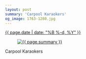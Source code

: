```yaml
---
layout: post
summary: 'Carpool Karaokers'
og_image: 1763-1280.jpg
---
```


<p>
 <time>
  <a href="/1763">
   {{ page.date | date: "%B %-d, %Y" }}
  </a>
 </time>
 <a href="/1763">
  <figure data-taken="3/12/2023">
   <img alt="{{ page.summary }}" sizes="(min-width: 700px) 50vw, calc(100vw - 2rem)" src="{{ site.assets_url }}/1763-640.jpg" srcset="{{ site.assets_url }}/1763-320.jpg 320w, {{ site.assets_url }}/1763-640.jpg 640w, {{ site.assets_url }}/1763-960.jpg 960w, {{ site.assets_url }}/1763-1280.jpg 1280w"/>
  </figure>
 </a>
 <span>
  Carpool Karaokers
 </span>
</p>
